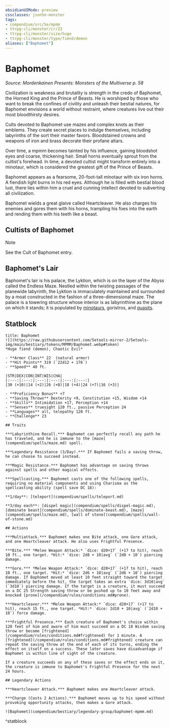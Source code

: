 ```yaml
---
obsidianUIMode: preview
cssclasses: json5e-monster
tags:
- compendium/src/5e/mpmm
- ttrpg-cli/monster/cr/23
- ttrpg-cli/monster/size/huge
- ttrpg-cli/monster/type/fiend/demon
aliases: ["Baphomet"]
---
```

# Baphomet
*Source: Mordenkainen Presents: Monsters of the Multiverse p. 58*  

Civilization is weakness and brutality is strength in the credo of Baphomet, the Horned King and the Prince of Beasts. He is worshiped by those who want to break the confines of civility and unleash their bestial natures, for Baphomet envisions a world without restraint, where creatures live out their most bloodthirsty desires.

Cults devoted to Baphomet use mazes and complex knots as their emblems. They create secret places to indulge themselves, including labyrinths of the sort their master favors. Bloodstained crowns and weapons of iron and brass decorate their profane altars.

Over time, a mpmm becomes tainted by his influence, gaining bloodshot eyes and coarse, thickening hair. Small horns eventually sprout from the cultist's forehead. In time, a devoted cultist might transform entirely into a minotaur, which is considered the greatest gift of the Prince of Beasts.

Baphomet appears as a fearsome, 20-foot-tall minotaur with six iron horns. A fiendish light burns in his red eyes. Although he is filled with bestial blood lust, there lies within him a cruel and cunning intellect devoted to subverting all civilization.

Baphomet wields a great glaive called Heartcleaver. He also charges his enemies and gores them with his horns, trampling his foes into the earth and rending them with his teeth like a beast.

## Cultists of Baphomet

> [!note]
> See the Cult of Baphomet entry.

## Baphomet's Lair

Baphomet's lair is his palace, the Lyktion, which is on the layer of the Abyss called the Endless Maze. Nestled within the twisting passages of the planewide labyrinth, the Lyktion is immaculately maintained and surrounded by a moat constructed in the fashion of a three-dimensional maze. The palace is a towering structure whose interior is as labyrinthine as the plane on which it stands; it is populated by [minotaurs](compendium/bestiary/monstrosity/minotaur.md), goristros, and [quasits](compendium/bestiary/fiend/quasit.md).

## Statblock

```ad-statblock
title: Baphomet
![](https://raw.githubusercontent.com/5etools-mirror-2/5etools-img/main/bestiary/tokens/MPMM/Baphomet.webp#token)
*Huge fiend (demon), Chaotic Evil*

- **Armor Class** 22  (natural armor)
- **Hit Points** 319 (`22d12 + 176`)
- **Speed** 40 ft.

|STR|DEX|CON|INT|WIS|CHA|
|:---:|:---:|:---:|:---:|:---:|:---:|
|30 (+10)|14 (+2)|26 (+8)|18 (+4)|24 (+7)|16 (+3)|

- **Proficiency Bonus** +7
- **Saving Throws** Dexterity +9, Constitution +15, Wisdom +14
- **Skills** Intimidation +17, Perception +14
- **Senses** truesight 120 ft., passive Perception 24
- **Languages** all, telepathy 120 ft.
- **Challenge** 23

## Traits

***Labyrinthine Recall.*** Baphomet can perfectly recall any path he has traveled, and he is immune to the [maze](compendium/spells/maze.md) spell.

***Legendary Resistance (3/Day).*** If Baphomet fails a saving throw, he can choose to succeed instead.

***Magic Resistance.*** Baphomet has advantage on saving throws against spells and other magical effects.

***Spellcasting.*** Baphomet casts one of the following spells, requiring no material components and using Charisma as the spellcasting ability (spell save DC 18):

**1/day**: [teleport](compendium/spells/teleport.md)

**3/day each**: [dispel magic](compendium/spells/dispel-magic.md), [dominate beast](compendium/spells/dominate-beast.md), [maze](compendium/spells/maze.md), [wall of stone](compendium/spells/wall-of-stone.md)

## Actions

***Multiattack.*** Baphomet makes one Bite attack, one Gore attack, and one Heartcleaver attack. He also uses Frightful Presence.

***Bite.*** *Melee Weapon Attack:* `dice: d20+17` (+17 to hit), reach 10 ft., one target. *Hit:* `dice: 2d8 + 10|avg` (`2d8 + 10`) piercing damage.

***Gore.*** *Melee Weapon Attack:* `dice: d20+17` (+17 to hit), reach 10 ft., one target. *Hit:* `dice: 2d6 + 10|avg` (`2d6 + 10`) piercing damage. If Baphomet moved at least 10 feet straight toward the target immediately before the hit, the target takes an extra `dice: 3d10|avg` (`3d10`) piercing damage. If the target is a creature, it must succeed on a DC 25 Strength saving throw or be pushed up to 10 feet away and knocked [prone](/compendium/rules/conditions.md#prone).

***Heartcleaver.*** *Melee Weapon Attack:* `dice: d20+17` (+17 to hit), reach 15 ft., one target. *Hit:* `dice: 2d10 + 10|avg` (`2d10 + 10`) force damage.

***Frightful Presence.*** Each creature of Baphomet's choice within 120 feet of him and aware of him must succeed on a DC 18 Wisdom saving throw or become [frightened](/compendium/rules/conditions.md#frightened) for 1 minute. A [frightened](/compendium/rules/conditions.md#frightened) creature can repeat the saving throw at the end of each of its turns, ending the effect on itself on a success. These later saves have disadvantage if Baphomet is within line of sight of the creature.

If a creature succeeds on any of these saves or the effect ends on it, the creature is immune to Baphomet's Frightful Presence for the next 24 hours.

## Legendary Actions

***Heartcleaver Attack.*** Baphomet makes one Heartcleaver attack.

***Charge (Costs 2 Actions).*** Baphomet moves up to his speed without provoking opportunity attacks, then makes a Gore attack.

![Baphomet](compendium/bestiary/legendary-group/baphomet-mpmm.md)
```
^statblock